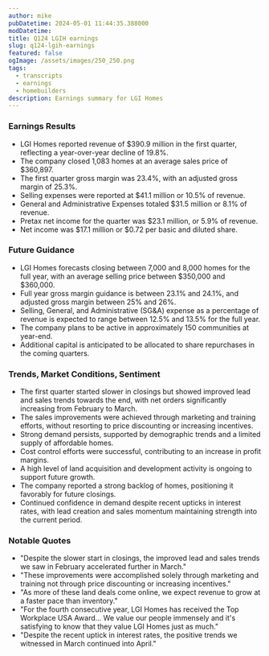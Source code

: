 ```yaml
---
author: mike
pubDatetime: 2024-05-01 11:44:35.388000
modDatetime: 
title: Q124 LGIH earnings
slug: q124-lgih-earnings
featured: false
ogImage: /assets/images/250_250.png
tags:
  - transcripts
  - earnings
  - homebuilders
description: Earnings summary for LGI Homes
---
```

### Earnings Results
- LGI Homes reported revenue of $390.9 million in the first quarter, reflecting a year-over-year decline of 19.8%.
- The company closed 1,083 homes at an average sales price of $360,897.
- The first quarter gross margin was 23.4%, with an adjusted gross margin of 25.3%.
- Selling expenses were reported at $41.1 million or 10.5% of revenue.
- General and Administrative Expenses totaled $31.5 million or 8.1% of revenue.
- Pretax net income for the quarter was $23.1 million, or 5.9% of revenue.
- Net income was $17.1 million or $0.72 per basic and diluted share.

### Future Guidance
- LGI Homes forecasts closing between 7,000 and 8,000 homes for the full year, with an average selling price between $350,000 and $360,000.
- Full year gross margin guidance is between 23.1% and 24.1%, and adjusted gross margin between 25% and 26%.
- Selling, General, and Administrative (SG&A) expense as a percentage of revenue is expected to range between 12.5% and 13.5% for the full year.
- The company plans to be active in approximately 150 communities at year-end.
- Additional capital is anticipated to be allocated to share repurchases in the coming quarters.

### Trends, Market Conditions, Sentiment
- The first quarter started slower in closings but showed improved lead and sales trends towards the end, with net orders significantly increasing from February to March.
- The sales improvements were achieved through marketing and training efforts, without resorting to price discounting or increasing incentives.
- Strong demand persists, supported by demographic trends and a limited supply of affordable homes.
- Cost control efforts were successful, contributing to an increase in profit margins.
- A high level of land acquisition and development activity is ongoing to support future growth.
- The company reported a strong backlog of homes, positioning it favorably for future closings.
- Continued confidence in demand despite recent upticks in interest rates, with lead creation and sales momentum maintaining strength into the current period.

### Notable Quotes
- "Despite the slower start in closings, the improved lead and sales trends we saw in February accelerated further in March."
- "These improvements were accomplished solely through marketing and training not through price discounting or increasing incentives."
- "As more of these land deals come online, we expect revenue to grow at a faster pace than inventory."
- "For the fourth consecutive year, LGI Homes has received the Top Workplace USA Award... We value our people immensely and it's satisfying to know that they value LGI Homes just as much."
- "Despite the recent uptick in interest rates, the positive trends we witnessed in March continued into April."
